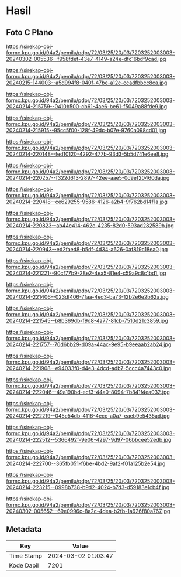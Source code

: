 # Hasil

## Foto C Plano

https://sirekap-obj-formc.kpu.go.id/94a2/pemilu/pdpr/72/03/25/20/03/7203252003003-20240302-005536--f958fdef-43e7-4149-a24e-dfc16bdf9cad.jpg

https://sirekap-obj-formc.kpu.go.id/94a2/pemilu/pdpr/72/03/25/20/03/7203252003003-20240215-144003--a5d994f8-040f-47be-a12c-ccadfbbcc8ca.jpg

https://sirekap-obj-formc.kpu.go.id/94a2/pemilu/pdpr/72/03/25/20/03/7203252003003-20240214-215759--0410b500-cb61-4ae6-be61-f5049a88fde9.jpg

https://sirekap-obj-formc.kpu.go.id/94a2/pemilu/pdpr/72/03/25/20/03/7203252003003-20240214-215915--95cc5f00-128f-49dc-b07e-9760a098cd01.jpg

https://sirekap-obj-formc.kpu.go.id/94a2/pemilu/pdpr/72/03/25/20/03/7203252003003-20240214-220148--fed10120-4292-477b-93d3-5b5d741e6ee8.jpg

https://sirekap-obj-formc.kpu.go.id/94a2/pemilu/pdpr/72/03/25/20/03/7203252003003-20240214-220257--f322d613-2897-42ee-aae5-0c9ef20460da.jpg

https://sirekap-obj-formc.kpu.go.id/94a2/pemilu/pdpr/72/03/25/20/03/7203252003003-20240214-220418--ce629255-9586-4126-a2b4-9f762bd14f1a.jpg

https://sirekap-obj-formc.kpu.go.id/94a2/pemilu/pdpr/72/03/25/20/03/7203252003003-20240214-220823--ab44c414-462c-4235-82d0-593ad282589b.jpg

https://sirekap-obj-formc.kpu.go.id/94a2/pemilu/pdpr/72/03/25/20/03/7203252003003-20240214-220943--ed2faed8-b5df-4d34-a626-0af819c18ea0.jpg

https://sirekap-obj-formc.kpu.go.id/94a2/pemilu/pdpr/72/03/25/20/03/7203252003003-20240214-221221--90cf77b9-28e2-4ea5-81e4-c59a9c8c1bd1.jpg

https://sirekap-obj-formc.kpu.go.id/94a2/pemilu/pdpr/72/03/25/20/03/7203252003003-20240214-221406--023df406-7faa-4ed3-ba73-12b2e6e2b62a.jpg

https://sirekap-obj-formc.kpu.go.id/94a2/pemilu/pdpr/72/03/25/20/03/7203252003003-20240214-221545--b8b369db-f9d8-4a77-81cb-7510d21c3859.jpg

https://sirekap-obj-formc.kpu.go.id/94a2/pemilu/pdpr/72/03/25/20/03/7203252003003-20240214-221757--70d6bb29-d09a-44ac-9e95-b9eeaab2ab24.jpg

https://sirekap-obj-formc.kpu.go.id/94a2/pemilu/pdpr/72/03/25/20/03/7203252003003-20240214-221908--e94033f0-d4e3-4dcd-adb7-5ccc4a7443c0.jpg

https://sirekap-obj-formc.kpu.go.id/94a2/pemilu/pdpr/72/03/25/20/03/7203252003003-20240214-222046--49a190bd-ecf3-44a0-8094-7b841f4ea032.jpg

https://sirekap-obj-formc.kpu.go.id/94a2/pemilu/pdpr/72/03/25/20/03/7203252003003-20240214-222219--045c54db-4116-4ecc-a0a7-eaeb9e5435ad.jpg

https://sirekap-obj-formc.kpu.go.id/94a2/pemilu/pdpr/72/03/25/20/03/7203252003003-20240214-222512--5366492f-9e06-4297-9d97-06bbcee52edb.jpg

https://sirekap-obj-formc.kpu.go.id/94a2/pemilu/pdpr/72/03/25/20/03/7203252003003-20240214-222700--365fb051-f6be-4bd2-9af2-f01a125b2e54.jpg

https://sirekap-obj-formc.kpu.go.id/94a2/pemilu/pdpr/72/03/25/20/03/7203252003003-20240214-223215--0998b738-b9d2-4024-b7d3-d59183e1cb4f.jpg

https://sirekap-obj-formc.kpu.go.id/94a2/pemilu/pdpr/72/03/25/20/03/7203252003003-20240302-005652--69e0996c-8a2c-4dea-b2fb-1a626f80a767.jpg


## Metadata

| Key        | Value               |
| ---------- | ------------------- |
| Time Stamp | 2024-03-02 01:03:47 |
| Kode Dapil | 7201                |



